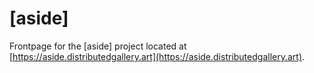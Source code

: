 # [aside]

Frontpage for the [aside] project located at [https://aside.distributedgallery.art](https://aside.distributedgallery.art).
